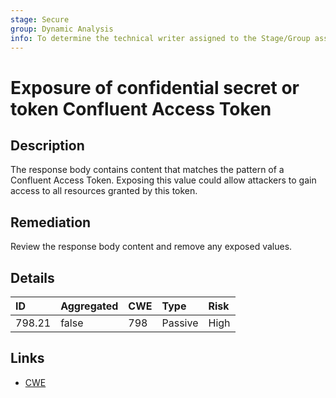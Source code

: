 ```yaml
---
stage: Secure
group: Dynamic Analysis
info: To determine the technical writer assigned to the Stage/Group associated with this page, see https://handbook.gitlab.com/handbook/product/ux/technical-writing/#assignments
---
```


# Exposure of confidential secret or token Confluent Access Token

## Description

The response body contains content that matches the pattern of a Confluent Access Token.
Exposing this value could allow attackers to gain access to all resources granted by this token.

## Remediation

Review the response body content and remove any exposed values.

## Details

| ID | Aggregated | CWE | Type | Risk |
|:---|:--------|:--------|:--------|:--------|
| 798.21 | false | 798 | Passive | High |

## Links

- [CWE](https://cwe.mitre.org/data/definitions/798.html)

